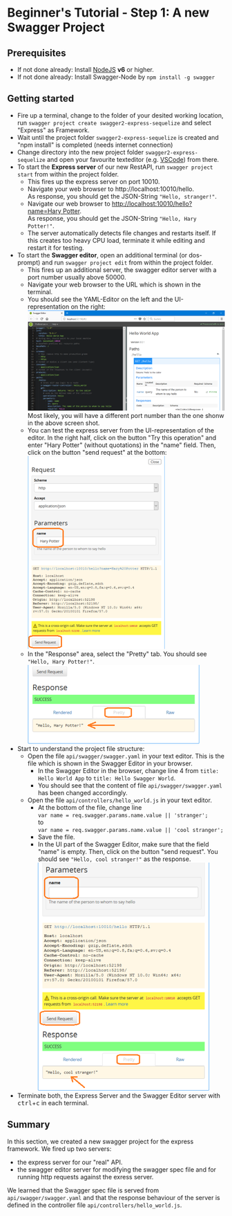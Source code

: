 # Beginner's Tutorial - Step 1: A new Swagger Project


## Prerequisites

* If not done already: Install [NodeJS](https://nodejs.org) **v6** or higher.
* If not done already: Install Swagger-Node by `npm install -g swagger`

## Getting started

* Fire up a terminal, change to the folder of your desited working location, run `swagger project create swagger2-express-sequelize` and select "Express" as Framework.
* Wait until the project folder `swagger2-express-sequelize` is created and "npm&nbsp;install" is completed (needs internet connection)
* Change directory into the new project folder `swagger2-express-sequelize` and open your favourite texteditor (e.g. [VSCode](https://code.visualstudio.com/)) from there.
* To start the **Express server** of our new RestAPI, run `swagger project start` from within the project folder.
  * This fires up the express server on port 10010.
  * Navigate your web browser to http://localhost:10010/hello.<br>
    As response, you should get the JSON-String `"Hello, stranger!"`.
  * Navigate our web browser to <a href="http://localhost:10010/hello?name=Hary Potter">http://localhost:10010/hello?name=Hary Potter</a>.<br>
    As response, you should get the JSON-String `"Hello, Hary Potter!"`.
  * The server automatically detects file changes and restarts itself. If this creates too heavy CPU load, terminate it while editing and restart it for testing.
* To start the **Swagger editor**, open an additional terminal (or dos-prompt) and run `swagger project edit` from within the project folder.
  * This fires up an additional server, the swagger editor server with a port number usually above 50000.
  * Navigate your web browser to the URL which is shown in the terminal.
  * You should see the YAML-Editor on the left and the UI-representation on the right:<br>
    ![](img/swagger-editor-01.png)<br>
    Most likely, you will have a different port number than the one shonw in the above screen shot.
  * You can test the express server from the UI-representation of the editor. In the right half, click on the button "Try&nbsp;this&nbsp;operation" and enter "Hary Potter" (without quotations) in the "name" field. Then, click on the button "send&nbsp;request" at the bottom:<br>
  ![](img/swagger-editor-02.png)
  * In the "Response" area, select the "Pretty" tab. You should see `"Hello, Hary Potter!"`.<br>
    ![](img/swagger-editor-03.png)
* Start to understand the project file structure:
  * Open the file `api/swagger/swagger.yaml` in your text editor. This is the file which is shown in the Swagger Editor in your browser. 
    * In the Swagger Editor in the browser, change line&nbsp;4 from `title: Hello World App` to `title: Hello Swagger World`.
    * You should see that the content of file `api/swagger/swagger.yaml` has been changed accordingly.
  * Open the file `api/controllers/hello_world.js` in your text editor. 
    * At the bottom of the file, change line<br>
      `var name = req.swagger.params.name.value || 'stranger';`<br>
      to<br>
      `var name = req.swagger.params.name.value || 'cool stranger';`
    * Save the file.
    * In the UI part of the Swagger Editor, make sure that the field "name" is empty. Then, click on the button "send&nbsp;request". You should see `"Hello, cool stranger!"` as the response.<br>
    ![](img/swagger-editor-04.png.png)
* Terminate both, the Express Server and the Swagger Editor server with <kbd>ctrl</kbd>+<kbd>c</kbd> in each terminal.



## Summary

In this section, we created a new swagger project for the express framework. We fired up two servers:
* the express server for our "real" API.
* the swagger editor server for modifying the swagger spec file and for running http requests against the exress server.

We learned that the Swagger spec file is served from `api/swagger/swagger.yaml` and that the response behaviour of the server is defined in the controller file `api/controllers/hello_world.js`.

